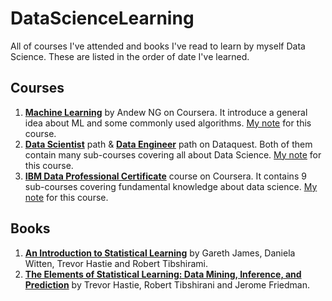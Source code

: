 # DataScienceLearning

All of courses I've attended and books I've read to learn by myself Data Science. These are listed in the order of date I've learned.

## Courses

1. [**Machine Learning**](https://www.coursera.org/learn/machine-learning) by Andew NG on Coursera. It introduce a general idea about ML and some commonly used algorithms. [My note](https://mynote.dinhanhthi.com/tags#ml-coursera) for this course.
2. **[Data Scientist](https://www.dataquest.io/path/data-scientist)** path & **[Data Engineer](https://www.dataquest.io/path/data-engineer/)** path on Dataquest. Both of them contain many sub-courses covering all about Data Science. [My note](https://mynote.dinhanhthi.com/tags#dataquest) for this course.
3. **[IBM Data Professional Certificate](https://www.coursera.org/specializations/ibm-data-science-professional-certificate)** course on Coursera. It contains 9 sub-courses covering fundamental knowledge about data science. [My note](https://mynote.dinhanhthi.com/tags#ibm-data) for this course.

## Books

1. **[An Introduction to Statistical Learning](https://www-bcf.usc.edu/~gareth/ISL/)** by Gareth James, Daniela Witten, Trevor Hastie and Robert Tibshirami.
2. **[The Elements of Statistical Learning: Data Mining, Inference, and Prediction](http://web.stanford.edu/~hastie/ElemStatLearn/)** by Trevor Hastie, Robert Tibshirani and Jerome Friedman.



